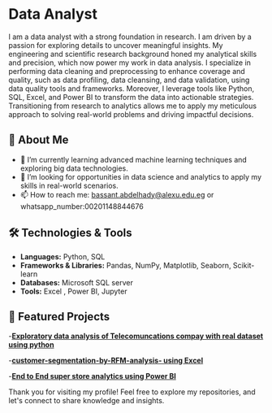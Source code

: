 # Data Analyst

I am a data analyst with a strong foundation in research. I am driven by a passion for exploring details to uncover meaningful insights. My engineering and scientific research background honed my analytical skills and precision, which now power my work in data analysis. I specialize  ⁠in performing data cleaning and preprocessing to enhance coverage and quality, such as data profiling, data cleansing, and data validation, using data quality tools and frameworks. Moreover, I leverage tools like Python, SQL, Excel, and Power BI to transform the data into actionable strategies. Transitioning from research to analytics allows me to apply my meticulous approach to solving real-world problems and driving impactful decisions.

## 🚀 About Me
- 🌱 I’m currently learning advanced machine learning techniques and exploring big data technologies.
- 💼 I’m looking for opportunities in data science and analytics to apply my skills in real-world scenarios.
- 📫 How to reach me: bassant.abdelhady@alexu.edu.eg or whatsapp_number:00201148844676

## 🛠️ Technologies & Tools

- **Languages:** Python, SQL
- **Frameworks & Libraries:** Pandas, NumPy, Matplotlib, Seaborn, Scikit-learn
- **Databases:** Microsoft SQL server
- **Tools:** Excel , Power BI, Jupyter

## 🌟 Featured Projects

 -[**Exploratory data analysis of Telecomuncations compay with real dataset using python**](https://github.com/BassantSabra/EDA-project-for-Telecommunication-dataset) 
 
 -[**customer-segmentation-by-RFM-analysis- using Excel**](https://github.com/BassantSabra/customer-segmentation-by-RFM-analysis-)

 -[**End to End super store analytics using Power BI**](https://github.com/BassantSabra/Super-store-sales-analytics-)
 


  














Thank you for visiting my profile! Feel free to explore my repositories, and let's connect to share knowledge and insights.
<!---
